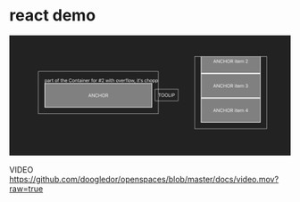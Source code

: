 # react demo

![thumbnail](./docs/image.png)

VIDEO
https://github.com/doogledor/openspaces/blob/master/docs/video.mov?raw=true
